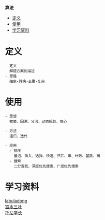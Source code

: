**算法**
- [定义](#定义)
- [使用](#使用)
- [学习资料](#学习资料)
 
# 定义 #
```
- 定义
  解题方案的描述
- 思路
  抽象-转换-去重-复用
```

# 使用 #
```
- 思想
  枚举、回溯、分治、动态规划、贪心

- 方法
  递归、迭代

- 应用
  - 排序
    冒泡、插入、选择、快速、归并、堆、计数、基数、桶
  - 搜索
    二分查找、深度优先搜索、广度优先搜索
```

# 学习资料 #  
[labuladong]()  
[宫水三叶]()  
[托尼学长]()  